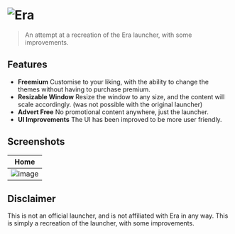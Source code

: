 # ![Era](https://github.com/ectrc/era/assets/13946988/11c733fc-a308-4b78-bf62-c2a2c79e1226)

> An attempt at a recreation of the Era launcher, with some improvements.

## Features

- **Freemium** Customise to your liking, with the ability to change the themes without having to purchase premium.
- **Resizable Window** Resize the window to any size, and the content will scale accordingly. (was not possible with the original launcher)
- **Advert Free** No promotional content anywhere, just the launcher.
- **UI Improvements** The UI has been improved to be more user friendly.

## Screenshots

| Home                                                                                        |
| ------------------------------------------------------------------------------------------- |
| ![image](https://github.com/ectrc/era/assets/13946988/1650cee0-293e-4dc5-a3b8-124ecc6b0447) |

## Disclaimer

This is not an official launcher, and is not affiliated with Era in any way. This is simply a recreation of the launcher, with some improvements.
